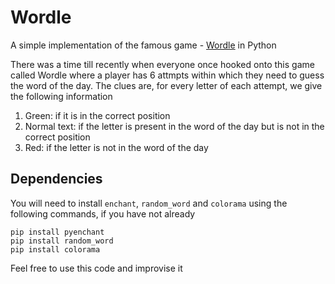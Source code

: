 # Wordle
A simple implementation of the famous game - [Wordle](https://www.nytimes.com/games/wordle/index.html) in Python

There was a time till recently when everyone once hooked onto this game called Wordle where a player has 6 attmpts within which they need to guess the word of the day. The clues are, for every letter of each attempt, we give the following information

1. Green: if it is in the correct position
2. Normal text: if the letter is present in the word of the day but is not in the correct position
3. Red: if the letter is not in the word of the day

## Dependencies
You will need to install ```enchant```, ```random_word``` and ```colorama``` using the following commands, if you have not already

```
pip install pyenchant
pip install random_word
pip install colorama
```

Feel free to use this code and improvise it
